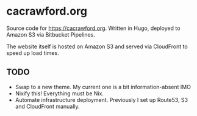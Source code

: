# cacrawford.org

Source code for https://cacrawford.org. Written in Hugo, deployed to
Amazon S3 via Bitbucket Pipelines.

The website itself is hosted on Amazon S3 and served via CloudFront to
speed up load times.

## TODO

* Swap to a new theme. My current one is a bit information-absent IMO
* Nixify this! Everything must be Nix.
* Automate infrastructure deployment. Previously I set up Route53, S3
  and CloudFront manually.
